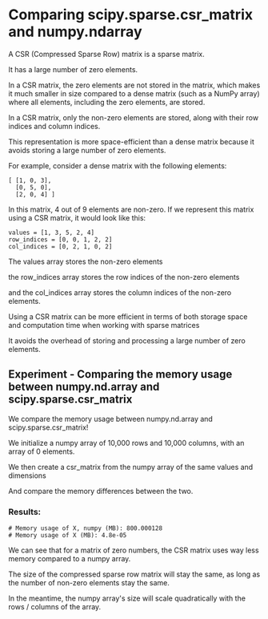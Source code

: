 # Comparing scipy.sparse.csr_matrix and numpy.ndarray

A CSR (Compressed Sparse Row) matrix is a sparse matrix.

It has a large number of zero elements. 

In a CSR matrix, the zero elements are not stored in the matrix, which makes it much smaller in size compared to a dense matrix (such as a NumPy array) where all elements, including the zero elements, are stored.

In a CSR matrix, only the non-zero elements are stored, along with their row indices and column indices. 

This representation is more space-efficient than a dense matrix because it avoids storing a large number of zero elements.

For example, consider a dense matrix with the following elements:

```
[ [1, 0, 3],
  [0, 5, 0],
  [2, 0, 4] ]
```

In this matrix, 4 out of 9 elements are non-zero. If we represent this matrix using a CSR matrix, it would look like this:

```
values = [1, 3, 5, 2, 4]
row_indices = [0, 0, 1, 2, 2]
col_indices = [0, 2, 1, 0, 2]
```

The values array stores the non-zero elements

the row_indices array stores the row indices of the non-zero elements

and the col_indices array stores the column indices of the non-zero elements.

Using a CSR matrix can be more efficient in terms of both storage space and computation time when working with sparse matrices

It avoids the overhead of storing and processing a large number of zero elements.

## Experiment - Comparing the memory usage between numpy.nd.array and scipy.sparse.csr_matrix

We compare the memory usage between numpy.nd.array and scipy.sparse.csr_matrix!

We initialize a numpy array of 10,000 rows and 10,000 columns, with an array of 0 elements.

We then create a csr_matrix from the numpy array of the same values and dimensions

And compare the memory differences between the two.

### Results:

```
# Memory usage of X, numpy (MB): 800.000128
# Memory usage of X (MB): 4.8e-05
```

We can see that for a matrix of zero numbers, the CSR matrix uses way less memory compared to a numpy array.

The size of the compressed sparse row matrix will stay the same, as long as the number of non-zero elements stay the same.

In the meantime, the numpy array's size will scale quadratically with the rows / columns of the array.